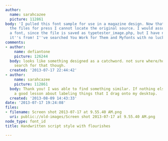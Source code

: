 ```yaml
---
author:
  name: sarahcazee
  picture: 112861
body: 'I pulled this font sample for use in a magazine design. Now that I''m prepping
  the files for press I cannot locate the original source. I would assume this was
  a font, since the file is saved as typetester_image.php, but I have no idea where
  it''s from! I''ve searched You Work for Them and Myfonts with no luck so far. '
comments:
- author:
    name: defiantone
    picture: 126244
  body: looks like something designed as a catchword. not sure where/how you would
    search for that though.
  created: '2013-07-17 22:44:42'
- author:
    name: sarahcazee
    picture: 112861
  body: Thank you! I was able to find something similar. If nothing else I learned
    a good lesson about labeling things that I drag onto my desktop.
  created: '2013-08-09 14:43:33'
date: '2013-07-17 19:24:08'
files:
- filename: Screen shot 2013-07-17 at 9.55.40 AM.png
  uri: public://old-images/Screen shot 2013-07-17 at 9.55.40 AM.png
node_type: font_id
title: Handwritten script style with flourishes

---
```


